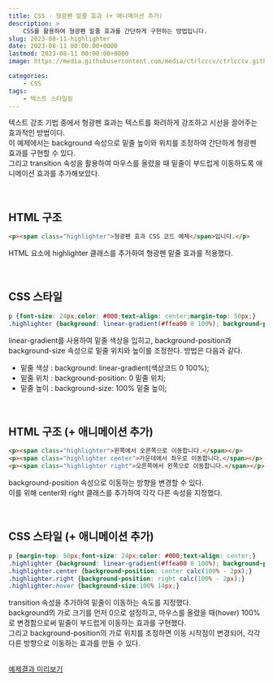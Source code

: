 ```yaml
---
title: CSS - 형광펜 밑줄 효과 (+ 애니메이션 추가)
description: >  
    CSS를 활용하여 형광펜 밑줄 효과를 간단하게 구현하는 방법입니다.
slug: 2023-08-11-highlighter
date: 2023-08-11 00:00:00+0000
lastmod: 2023-08-11 00:00:00+0000
image: https://media.githubusercontent.com/media/ctrlcccv/ctrlcccv.github.io/master/assets/img/post/highlighter.webp

categories:
    - CSS
tags:
    - 텍스트 스타일링
---
```

텍스트 강조 기법 중에서 형광펜 효과는 텍스트를 화려하게 강조하고 시선을 끌어주는 효과적인 방법이다.  
이 예제에서는 background 속성으로 밑줄 높이와 위치를 조정하여 간단하게 형광펜 효과를 구현할 수 있다.  
그리고 transition 속성을 활용하여 마우스를 올렸을 때 밑줄이 부드럽게 이동하도록 애니메이션 효과를 추가해보았다.  


<ins class="adsbygoogle"
     style="display:block; text-align:center;"
     data-ad-layout="in-article"
     data-ad-format="fluid"
     data-ad-client="ca-pub-8535540836842352"
     data-ad-slot="2974559225"></ins>
<script>
     (adsbygoogle = window.adsbygoogle || []).push({});
</script>

<br>

## HTML 구조
```html
<p><span class="highlighter">형광펜 효과 CSS 코드 예제</span>입니다.</p>
```
HTML 요소에 highlighter 클래스를 추가하여 형광펜 밑줄 효과를 적용했다.  

<br>

## CSS 스타일
```css
p {font-size: 24px;color: #000;text-align: center;margin-top: 50px;}
.highlighter {background: linear-gradient(#ffea00 0 100%); background-position: 0 calc(100% - 2px); background-size: 100% 14px; background-repeat: no-repeat;}
```
linear-gradient를 사용하여 밑줄 색상을 입히고, background-position과 background-size 속성으로 밑줄 위치와 높이를 조정한다. 방법은 다음과 같다.  
* 밑줄 색상 : background: linear-gradient(색상코드 0 100%); 
* 밑줄 위치 : background-position: 0 밑줄 위치;
* 밑줄 높이 : background-size: 100% 밑줄 높이;

<br>

## HTML 구조 (+ 애니메이션 추가)
```html
<p><span class="highlighter">왼쪽에서 오른쪽으로 이동합니다.</span></p>
<p><span class="highlighter center">가운데에서 좌우로 이동합니다.</span></p>
<p><span class="highlighter right">오른쪽에서 왼쪽으로 이동합니다.</span></p>
```
background-position 속성으로 이동하는 방향을 변경할 수 있다.  
이를 위해 center와 right 클래스를 추가하여 각각 다른 속성을 지정했다.  


<ins class="adsbygoogle"
     style="display:block; text-align:center;"
     data-ad-layout="in-article"
     data-ad-format="fluid"
     data-ad-client="ca-pub-8535540836842352"
     data-ad-slot="2974559225"></ins>
<script>
     (adsbygoogle = window.adsbygoogle || []).push({});
</script>

<br>

## CSS 스타일 (+ 애니메이션 추가)
```css
p {margin-top: 50px;font-size: 24px;color: #000;text-align: center;}
.highlighter {background: linear-gradient(#ffea00 0 100%); background-position: 0 calc(100% - 2px); background-size: 0 14px; background-repeat: no-repeat; transition: background-size 0.3s;}
.highlighter.center {background-position: center calc(100% - 2px);} 
.highlighter.right {background-position: right calc(100% - 2px);} 
.highlighter:hover {background-size:100% 14px;}
```
transition 속성을 추가하여 밑줄이 이동하는 속도를 지정했다.     
background의 가로 크기를 먼저 0으로 설정하고, 마우스를 올렸을 때(hover) 100%로 변경함으로써 밑줄이 부드럽게 이동하는 효과를 구현했다.  
그리고 background-position의 가로 위치를 조정하면 이동 시작점이 변경되어, 각각 다른 방향으로 이동하는 효과를 만들 수 있다.  
<br>

<div class="btn_wrap">
    <a target="_blank" href="https://ctrlcccv.github.io/ctrlcccv-demo/2023-08-11-highlighter/">예제결과 미리보기</a>
</div>
